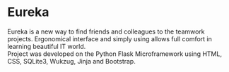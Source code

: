 # Eureka
Eureka is a new way to find friends and colleagues to the teamwork projects. Ergonomical interface and simply using allows full comfort in learning beautiful IT world.<br>
Project was developed on the Python Flask Microframework using HTML, CSS, SQLite3, Wukzug, Jinja and Bootstrap.
